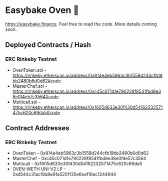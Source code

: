 # Easybake Oven 🍰

https://easybake.finance. Feel free to read the code. More details coming soon.

## Deployed Contracts / Hash

### ERC Rinkeby Testnet

- OvenToken.sol - https://rinkeby.etherscan.io/address/0x814e4eb5963c3b1558d244cfb19bb2480b6d0d62#code
- MasterChef.sol - https://rinkeby.etherscan.io/address/0xc45c071d1e790228f8541fbd8e38e0f4e57c3564#code
- Multicall.sol - https://rinkeby.etherscan.io/address/0x1605d633e30f430d54162232571475c620c69da5#code

## Contract Addresses

### ERC Rinkeby Testnet
- OvenToken - 0x814e4eb5963c3b1558d244cfb19bb2480b6d0d62
- MasterChef - 0xc45c071d1e790228f8541fbd8e38e0f4e57c3564
- Multicall - 0x1605d633e30f430d54162232571475c620c69da5
- OVEN-WETH UNI-V2 LP - 0xd544c31acf8a8e91a5201f35e6eaf16ec1244944
